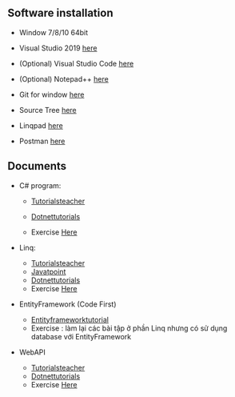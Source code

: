 ## Software installation

- Window 7/8/10 64bit

- Visual Studio 2019 [here](https://visualstudio.microsoft.com/)
- (Optional) Visual Studio Code [here](https://visualstudio.microsoft.com/)
- (Optional) Notepad++ [here](https://notepad-plus-plus.org/downloads/) 

- Git for window [here](https://git-scm.com/download/win)
- Source Tree [here](https://www.sourcetreeapp.com/) 

- Linqpad [here](https://www.linqpad.net/)

- Postman [here](https://www.getpostman.com/)


## Documents

- C# program:
    - [Tutorialsteacher](https://www.tutorialsteacher.com/csharp/csharp-tutorials) 
    - [Dotnettutorials](https://dotnettutorials.net/course/csharp-dot-net-tutorials/)

    - Exercise [Here](Basic.md)

- Linq:

    - [Tutorialsteacher](https://www.tutorialsteacher.com/linq/linq-tutorials)
    - [Javatpoint](https://www.javatpoint.com/linq)
    - [Dotnettutorials](https://dotnettutorials.net/course/linq/)
    - Exercise [Here](Linq.md)

- EntityFramework (Code First)
    - [Entityframeworktutorial](https://www.entityframeworktutorial.net/code-first/what-is-code-first.aspx)
    - Exercise : làm lại các bài tập ở phần Linq nhưng có sử dụng database với EntityFramework

- WebAPI
    - [Tutorialsteacher](https://www.tutorialsteacher.com/webapi/web-api-tutorials)
    - [Dotnettutorials](https://dotnettutorials.net/course/asp-net-web-api/)
    - Exercise [Here](webapi.md)